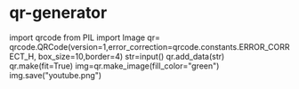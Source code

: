# qr-generator
import qrcode
from PIL import Image
qr= qrcode.QRCode(version=1,error_correction=qrcode.constants.ERROR_CORRECT_H,
                 box_size=10,border=4)
str=input()
qr.add_data(str)
qr.make(fit=True)
img=qr.make_image(fill_color="green")
img.save("youtube.png")
